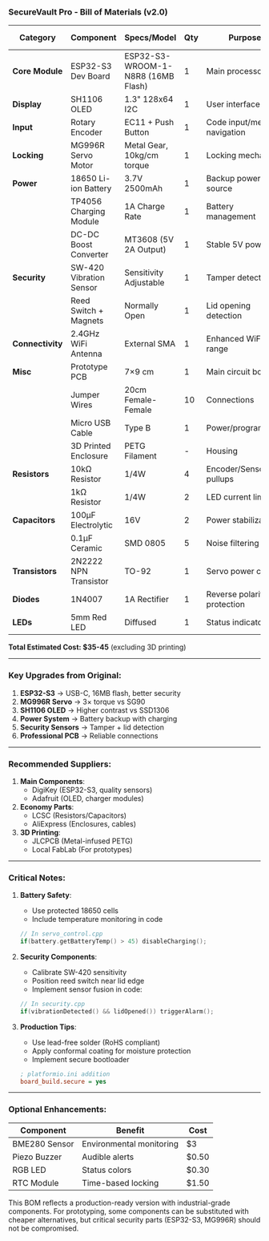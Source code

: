 ### SecureVault Pro - Bill of Materials (v2.0)

| Category         | Component                     | Specs/Model                           | Qty | Purpose                          | Est. Cost |
|------------------|-------------------------------|---------------------------------------|-----|----------------------------------|-----------|
| **Core Module**  | ESP32-S3 Dev Board            | ESP32-S3-WROOM-1-N8R8 (16MB Flash)    | 1   | Main processor                   | $8-12     |
| **Display**      | SH1106 OLED                   | 1.3" 128x64 I2C                       | 1   | User interface                   | $4-6      |
| **Input**        | Rotary Encoder                | EC11 + Push Button                    | 1   | Code input/menu navigation       | $1-2      |
| **Locking**      | MG996R Servo Motor            | Metal Gear, 10kg/cm torque            | 1   | Locking mechanism                | $6-8      |
| **Power**        | 18650 Li-ion Battery          | 3.7V 2500mAh                          | 1   | Backup power source              | $4-5      |
|                  | TP4056 Charging Module        | 1A Charge Rate                        | 1   | Battery management               | $1-2      |
|                  | DC-DC Boost Converter         | MT3608 (5V 2A Output)                 | 1   | Stable 5V power                  | $0.50     |
| **Security**     | SW-420 Vibration Sensor       | Sensitivity Adjustable                | 1   | Tamper detection                | $0.80     |
|                  | Reed Switch + Magnets         | Normally Open                         | 1   | Lid opening detection           | $1.50     |
| **Connectivity** | 2.4GHz WiFi Antenna           | External SMA                          | 1   | Enhanced WiFi range             | $2-3      |
| **Misc**         | Prototype PCB                 | 7×9 cm                                | 1   | Main circuit board              | $2        |
|                  | Jumper Wires                  | 20cm Female-Female                    | 10  | Connections                     | $1        |
|                  | Micro USB Cable               | Type B                                | 1   | Power/programming               | $1        |
|                  | 3D Printed Enclosure          | PETG Filament                         | -   | Housing                         | $1.50     |
| **Resistors**    | 10kΩ Resistor                 | 1/4W                                  | 4   | Encoder/Sensor pullups          | $0.10     |
|                  | 1kΩ Resistor                  | 1/4W                                  | 2   | LED current limiting            | $0.05     |
| **Capacitors**   | 100μF Electrolytic            | 16V                                   | 2   | Power stabilization             | $0.20     |
|                  | 0.1μF Ceramic                 | SMD 0805                              | 5   | Noise filtering                 | $0.05     |
| **Transistors**  | 2N2222 NPN Transistor         | TO-92                                 | 1   | Servo power control             | $0.15     |
| **Diodes**       | 1N4007                        | 1A Rectifier                          | 1   | Reverse polarity protection     | $0.10     |
| **LEDs**         | 5mm Red LED                   | Diffused                              | 1   | Status indicator                | $0.05     |

**Total Estimated Cost: $35-45** (excluding 3D printing)

---

### Key Upgrades from Original:
1. **ESP32-S3** → USB-C, 16MB flash, better security
2. **MG996R Servo** → 3× torque vs SG90
3. **SH1106 OLED** → Higher contrast vs SSD1306
4. **Power System** → Battery backup with charging
5. **Security Sensors** → Tamper + lid detection
6. **Professional PCB** → Reliable connections

---

### Recommended Suppliers:
1. **Main Components**: 
   - DigiKey (ESP32-S3, quality sensors)
   - Adafruit (OLED, charger modules)
2. **Economy Parts**:
   - LCSC (Resistors/Capacitors)
   - AliExpress (Enclosures, cables)
3. **3D Printing**:
   - JLCPCB (Metal-infused PETG)
   - Local FabLab (For prototypes)

---

### Critical Notes:
1. **Battery Safety**:
   - Use protected 18650 cells
   - Include temperature monitoring in code
   ```cpp
   // In servo_control.cpp
   if(battery.getBatteryTemp() > 45) disableCharging();
   ```

2. **Security Components**:
   - Calibrate SW-420 sensitivity
   - Position reed switch near lid edge
   - Implement sensor fusion in code:
   ```cpp
   // In security.cpp
   if(vibrationDetected() && lidOpened()) triggerAlarm();
   ```

3. **Production Tips**:
   - Use lead-free solder (RoHS compliant)
   - Apply conformal coating for moisture protection
   - Implement secure bootloader
   ```ini
   ; platformio.ini addition
   board_build.secure = yes
   ```

---

### Optional Enhancements:
| Component        | Benefit                       | Cost  |
|------------------|-------------------------------|-------|
| BME280 Sensor    | Environmental monitoring      | $3    |
| Piezo Buzzer     | Audible alerts                | $0.50 |
| RGB LED          | Status colors                 | $0.30 |
| RTC Module       | Time-based locking            | $1.50 |

This BOM reflects a production-ready version with industrial-grade components. For prototyping, some components can be substituted with cheaper alternatives, but critical security parts (ESP32-S3, MG996R) should not be compromised.
